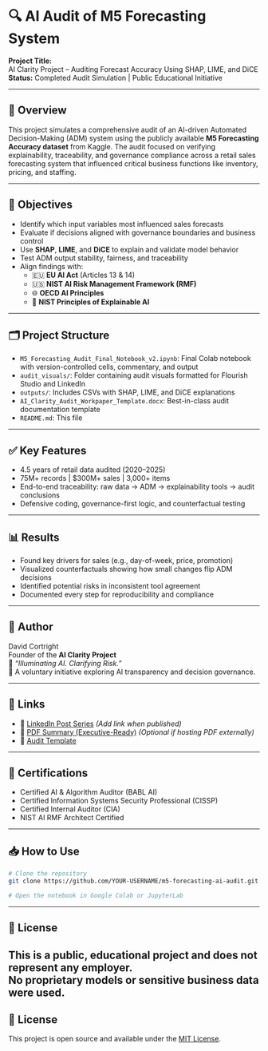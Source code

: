 
# 🔍 AI Audit of M5 Forecasting System

**Project Title:**  
AI Clarity Project – Auditing Forecast Accuracy Using SHAP, LIME, and DiCE  
**Status:** Completed Audit Simulation | Public Educational Initiative

---

## 🧠 Overview

This project simulates a comprehensive audit of an AI-driven Automated Decision-Making (ADM) system using the publicly available **M5 Forecasting Accuracy dataset** from Kaggle. The audit focused on verifying explainability, traceability, and governance compliance across a retail sales forecasting system that influenced critical business functions like inventory, pricing, and staffing.

---

## 🎯 Objectives

- Identify which input variables most influenced sales forecasts
- Evaluate if decisions aligned with governance boundaries and business control
- Use **SHAP**, **LIME**, and **DiCE** to explain and validate model behavior
- Test ADM output stability, fairness, and traceability
- Align findings with:
  - 🇪🇺 **EU AI Act** (Articles 13 & 14)
  - 🇺🇸 **NIST AI Risk Management Framework (RMF)**
  - 🌐 **OECD AI Principles**
  - 🔎 **NIST Principles of Explainable AI**

---

## 🗂️ Project Structure

- `M5_Forecasting_Audit_Final_Notebook_v2.ipynb`: Final Colab notebook with version-controlled cells, commentary, and output
- `audit_visuals/`: Folder containing audit visuals formatted for Flourish Studio and LinkedIn
- `outputs/`: Includes CSVs with SHAP, LIME, and DiCE explanations
- `AI_Clarity_Audit_Workpaper_Template.docx`: Best-in-class audit documentation template
- `README.md`: This file

---

## ✅ Key Features

- 4.5 years of retail data audited (2020–2025)
- 75M+ records | $300M+ sales | 3,000+ items
- End-to-end traceability: raw data → ADM → explainability tools → audit conclusions
- Defensive coding, governance-first logic, and counterfactual testing

---

## 📊 Results

- Found key drivers for sales (e.g., day-of-week, price, promotion)
- Visualized counterfactuals showing how small changes flip ADM decisions
- Identified potential risks in inconsistent tool agreement
- Documented every step for reproducibility and compliance

---

## 👤 Author

David Cortright  
Founder of the **AI Clarity Project**  
🔎 _“Illuminating AI. Clarifying Risk.”_  
🧭 A voluntary initiative exploring AI transparency and decision governance.

---

## 🔗 Links

- 🔗 [LinkedIn Post Series](https://linkedin.com) _(Add link when published)_
- 📘 [PDF Summary (Executive-Ready)](https://example.com/pdf) _(Optional if hosting PDF externally)_
- 🧾 [Audit Template](AI_Clarity_Audit_Workpaper_Template.docx)

---

## 📜 Certifications

- Certified AI & Algorithm Auditor (BABL AI)  
- Certified Information Systems Security Professional (CISSP)  
- Certified Internal Auditor (CIA)  
- NIST AI RMF Architect Certified

---

## 📥 How to Use

```bash
# Clone the repository
git clone https://github.com/YOUR-USERNAME/m5-forecasting-ai-audit.git

# Open the notebook in Google Colab or JupyterLab
```

---

## 📄 License

This is a public, educational project and does not represent any employer.  
No proprietary models or sensitive business data were used.
---

## 📄 License

This project is open source and available under the [MIT License](./LICENSE).

